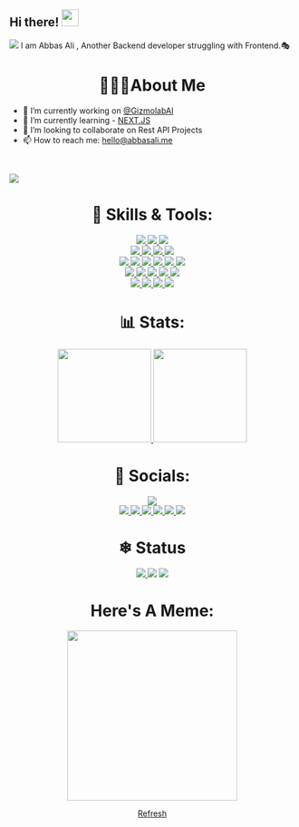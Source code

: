 ## Hi there! <img src="https://user-images.githubusercontent.com/42378118/110234147-e3259600-7f4e-11eb-95be-0c4047144dea.gif" width="30">
![](https://hit.yhype.me/github/profile?user_id=51985250)
I am Abbas Ali , Another Backend developer struggling with Frontend.🎭 
<h1 align="center"> 👨🏻‍💻About Me </h1>

- 🔭 I’m currently working on [@GizmolabAI](https://github.com/gizmolabai)
- 🌱 I’m currently learning - [NEXT.JS]()
- 👯 I’m looking to collaborate on Rest API Projects
- 📫 How to reach me: [hello@abbasali.me](mailto:hello@abbasali.me)

<br>

![](https://komarev.com/ghpvc/?username=gizmo-dev&style=flat-square&color=39FF14&label=VISITORS)

<h1 align="center"> 🔧 Skills & Tools: </h1>

<p align="center">
  <!-- WEB -->
   <a href="https://html.com/">
    <img src="https://img.shields.io/badge/HTML-E34F26?style=for-the-badge&logo=HTML5&logoColor=white">
  </a>
  <a href="https://www.w3schools.com/css/">
    <img src="https://img.shields.io/badge/CSS-1572B6?style=for-the-badge&logo=CSS3&logoColor=white">
  </a>
  <a href="https://www.javascript.com/">
    <img src="https://img.shields.io/badge/JavaScript-323330?style=for-the-badge&logo=javascript&logoColor=F7DF1E">
  </a>
  <br>
  <!-- FRONTEND -->
   <a href="https://reactjs.org/">
    <img src="https://img.shields.io/badge/react-61DAFB?&style=for-the-badge&logo=react&logoColor=121212">
  </a>
  
   <a href="https://reactjs.org/">
    <img src="https://img.shields.io/badge/next.js-000000?style=for-the-badge&logo=nextdotjs&logoColor=white">
  </a>
  
   <a href="https://tailwindcss.com/">
    <img src="https://img.shields.io/badge/Tailwind_CSS-38B2AC?style=for-the-badge&logo=tailwind-css&logoColor=white">
  </a>
  <a href="https://tailwindcss.com/">
    <img src="https://img.shields.io/badge/Bootstrap-563D7C?style=for-the-badge&logo=bootstrap&logoColor=white">
  </a>
  <br>
  <!-- BACKEND -->
  
  <a href="https://nodejs.org/en/">
    <img src="https://img.shields.io/badge/NODE.JS-339933?style=for-the-badge&logo=Node.js&logoColor=white">
  </a>
    <a href="https://git-scm.com/">
    <img src="https://img.shields.io/badge/git-F05032?&style=for-the-badge&logo=git&logoColor=white">
  </a>
    <a href="https://expressjs.com/">
    <img src="https://img.shields.io/badge/express.js-000000?&style=for-the-badge&logo=Express&logoColor=white">
  </a>
      <a href="https://www.mongodb.com/">
    <img src="https://img.shields.io/badge/MongoDB-4EA94B?style=for-the-badge&logo=mongodb&logoColor=white">
  </a>
       <a href="https://www.npmjs.com/">
    <img src="https://img.shields.io/badge/npm-CB3837?style=for-the-badge&logo=npm&logoColor=white">
  </a>
       <a href="https://www.npmjs.com/">
    <img src="https://img.shields.io/badge/Python-3776AB?style=for-the-badge&logo=python&logoColor=white">
  </a>

  <br>
  <!-- CLOUD -->
     <a href="https://www.npmjs.com/">
    <img src="https://img.shields.io/badge/microsoft%20azure-0089D6?style=for-the-badge&logo=microsoft-azure&logoColor=whit">
  </a>
  <a href="https://nodejs.org/en/">
    <img src="https://img.shields.io/badge/Digital_Ocean-0080FF?style=for-the-badge&logo=DigitalOcean&logoColor=white">
  </a>
  <a href="https://nodejs.org/en/">
    <img src="https://img.shields.io/badge/Heroku-430098?style=for-the-badge&logo=heroku&logoColor=white">
  </a>
    <a href="https://nodejs.org/en/">
    <img src="https://img.shields.io/badge/Netlify-00C7B7?style=for-the-badge&logo=netlify&logoColor=white">
  </a>
   <a href="https://nodejs.org/en/">
    <img src="https://img.shields.io/badge/Vercel-000000?style=for-the-badge&logo=vercel&logoColor=white">
  </a>
<br>
  <!-- TOOLS -->
  <a href="https://code.visualstudio.com/">
    <img src="https://img.shields.io/badge/VS%20Code-007ACC?&style=for-the-badge&logo=visual-studio-code&logoColor=white">
  </a>
  <a href="https://www.google.com/intl/en_in/chrome/">
    <img src="https://img.shields.io/badge/google%20chrome-4285F4?&style=for-the-badge&logo=google%20chrome&logoColor=white">
  </a>
 <a href="https://www.google.com/intl/en_in/chrome/">
    <img src="https://img.shields.io/badge/Windows-0078D6?style=for-the-badge&logo=windows&logoColor=white">
  </a>
   <a href="https://www.google.com/intl/en_in/chrome/">
    <img src="https://img.shields.io/badge/Linux-FCC624?style=for-the-badge&logo=linux&logoColor=black">
  </a>

  <br>
 

   
</p>

<h1 align="center"> 📊 Stats: </h1>

<p align="center">
  <a href="https://github.com/anuraghazra/github-readme-stats">
    <img src="https://github-readme-stats.vercel.app/api?username=gizmo-dev&show_icons=true&bg_color=0d1117&text_color=FFF&border_color=444" height="165">
  </a>
  <a href="https://github.com/anuraghazra/github-readme-stats">
    <img src="https://github-readme-stats.vercel.app/api/top-langs/?username=gizmo-dev&layout=compact&bg_color=0d1117&text_color=FFF&border_color=444"  height="165">
  </a>
  <br>
</p>


<h1 align="center"> 🤝 Socials: </h1>
  <p align="center">
     <a align="center" href="https://buymeacoffee.com/g1zmo">
      <img src="https://img.shields.io/badge/Buy_Me_A_Coffee-FFDD00?style=for-the-badge&logo=buy-me-a-coffee&logoColor=black">
    </a>
    <br>
    <a href="https://twitter.com/gizmo_gg">
      <img src="https://img.shields.io/badge/twitter-1DA1F2?&style=for-the-badge&logo=twitter&logoColor=white">
    </a>
    <a href="https://www.linkedin.com/in/abbas-ali-mehtar-4075a6199/">
      <img src="https://img.shields.io/badge/linkedin-0A66C2?&style=for-the-badge&logo=linkedin&logoColor=white">
    </a>
     <a href="https://www.instagram.com/gizmo_gg/">
      <img src="https://img.shields.io/badge/Instagram-E4405F?style=for-the-badge&logo=instagram&logoColor=white">
    </a>
    <a href="https://blog.abbasali.me/">
      <img src="https://img.shields.io/badge/Hashnode-2962FF?style=for-the-badge&logo=hashnode&logoColor=whitee">
    </a>
     <a href="https://www.youtube.com/channel/UClTrC1sq59NvfKT3L7zG39A">
      <img src="https://img.shields.io/badge/YouTube-FF0000?style=for-the-badge&logo=youtube&logoColor=white">
    </a>
     <a href="https://twitch.tv/itsxgizmo">
      <img src="https://img.shields.io/badge/Twitch-9146FF?style=for-the-badge&logo=twitch&logoColor=white">
    </a>
  </p>






<h1 align="center">❄ Status </h1>
  <p align="center">
    <a href="https://dev.discordprofiles.me/openspotify/428529925750915073">
      <img src="https://dev.discordprofiles.me/badge/spotify/428529925750915073">
    </a>
      <img src="https://dev.discordprofiles.me/badge/vscode/428529925750915073">
      <img src="https://dev.discordprofiles.me/badge/playing/428529925750915073">
      </p>

  


<h1 id="meme" align="center"> Here's A Meme:</h1>
<p align="center"> 
  <img height="300" align="center" src="https://memer-api.live/randommeme">
</p>
<p align="center"> <a href="https://github.com/gizmo-dev">Refresh</a></p>

